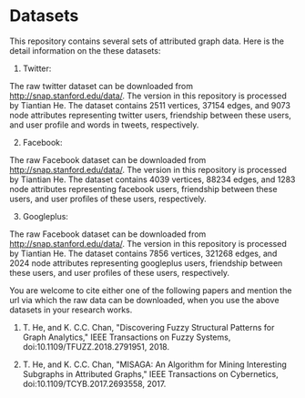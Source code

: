 # Datasets
This repository contains several sets of attributed graph data.
Here is the detail information on the these datasets:

1. Twitter:

The raw twitter dataset can be downloaded from http://snap.stanford.edu/data/. The version in this repository is processed by Tiantian He. The dataset contains 2511 vertices, 37154 edges, and 9073 node attributes representing twitter users, friendship between these users, and user profile and words in tweets, respectively.

2. Facebook:

The raw Facebook dataset can be downloaded from http://snap.stanford.edu/data/. The version in this repository is processed by Tiantian He. The dataset contains 4039 vertices, 88234 edges, and 1283 node attributes representing facebook users, friendship between these users, and user profiles of these users, respectively.

3. Googleplus:

The raw Facebook dataset can be downloaded from http://snap.stanford.edu/data/. The version in this repository is processed by Tiantian He. The dataset contains 7856 vertices, 321268 edges, and 2024 node attributes representing googleplus users, friendship between these users, and user profiles of these users, respectively.


You are welcome to cite either one of the following papers and mention the url via which the raw data can be downloaded, when you use the above datasets in your research works.

1.  T. He, and K. C.C. Chan, "Discovering Fuzzy Structural Patterns for Graph Analytics," IEEE Transactions on Fuzzy Systems, doi:10.1109/TFUZZ.2018.2791951, 2018.

2.  T. He, and K. C.C. Chan, "MISAGA: An Algorithm for Mining Interesting Subgraphs in Attributed Graphs," IEEE Transactions on Cybernetics, doi:10.1109/TCYB.2017.2693558, 2017.
